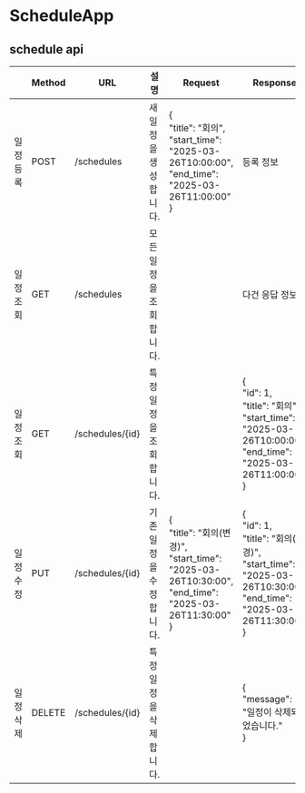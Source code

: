 # ScheduleApp

## schedule api
|          | Method | URL             | 설명                    | Request                                                                                                             | Response                                                                                                                          | 상태코드      |
|----------|--------|-----------------|-------------------------|---------------------------------------------------------------------------------------------------------------------|-----------------------------------------------------------------------------------------------------------------------------------|---------------|
| 일정등록 | POST   | /schedules      | 새 일정을 생성합니다.   | {<br>  "title": "회의",<br>  "start_time": "2025-03-26T10:00:00",<br>  "end_time": "2025-03-26T11:00:00"<br>}       | 등록 정보       | 200: 정상등록 |
| 일정조회 | GET    | /schedules      | 모든 일정을 조회합니다. |                                                                                                                     | 다건 응답 정보                                                                                                                    | 200: 정상조회 |
| 일정조회 | GET    | /schedules/{id} | 특정 일정을 조회합니다. |                                                                                                                     | {<br>  "id": 1,<br>  "title": "회의",<br>  "start_time": "2025-03-26T10:00:00",<br>  "end_time": "2025-03-26T11:00:00"<br>}       | 200: 정상조회 |
| 일정수정 | PUT    | /schedules/{id} | 기존 일정을 수정합니다. | {<br>  "title": "회의(변경)",<br>  "start_time": "2025-03-26T10:30:00",<br>  "end_time": "2025-03-26T11:30:00"<br>} | {<br>  "id": 1,<br>  "title": "회의(변경)",<br>  "start_time": "2025-03-26T10:30:00",<br>  "end_time": "2025-03-26T11:30:00"<br>} | 200: 정상수정 |
| 일정삭제 | DELETE | /schedules/{id} | 특정 일정을 삭제합니다. |                                                                                                                     | {<br>  "message": "일정이 삭제되었습니다."<br>}                                                                                   | 200: 정상삭제 |

